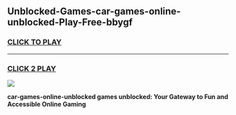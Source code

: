 
## Unblocked-Games-car-games-online-unblocked-Play-Free-bbygf
<h3>
<a href="https://premium76.site?title=car-games-online-unblocked&ref=21A">CLICK TO PLAY</a></h3>
<hr>

<h3>
<a href="https://premium76.site?title=car-games-online-unblocked&ref=21A">CLICK 2 PLAY</a>
  
</h3>

<a href="https://premium76.site?title=car-games-online-unblocked&ref=21A"><img src="https://clearcache.store/games.png"></a>


**car-games-online-unblocked games unblocked: Your Gateway to Fun and Accessible Online Gaming**
